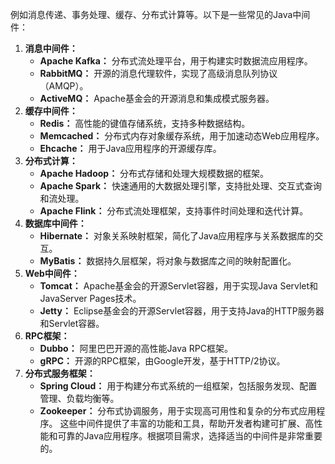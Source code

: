 例如消息传递、事务处理、缓存、分布式计算等。以下是一些常见的Java中间件：
1. **消息中间件：**
   - **Apache Kafka：** 分布式流处理平台，用于构建实时数据流应用程序。
   - **RabbitMQ：** 开源的消息代理软件，实现了高级消息队列协议（AMQP）。
   - **ActiveMQ：** Apache基金会的开源消息和集成模式服务器。
2. **缓存中间件：**
   - **Redis：** 高性能的键值存储系统，支持多种数据结构。
   - **Memcached：** 分布式内存对象缓存系统，用于加速动态Web应用程序。
   - **Ehcache：** 用于Java应用程序的开源缓存库。
3. **分布式计算：**
   - **Apache Hadoop：** 分布式存储和处理大规模数据的框架。
   - **Apache Spark：** 快速通用的大数据处理引擎，支持批处理、交互式查询和流处理。
   - **Apache Flink：** 分布式流处理框架，支持事件时间处理和迭代计算。
4. **数据库中间件：**
   - **Hibernate：** 对象关系映射框架，简化了Java应用程序与关系数据库的交互。
   - **MyBatis：** 数据持久层框架，将对象与数据库之间的映射配置化。
5. **Web中间件：**
   - **Tomcat：** Apache基金会的开源Servlet容器，用于实现Java Servlet和JavaServer Pages技术。
   - **Jetty：** Eclipse基金会的开源Servlet容器，用于支持Java的HTTP服务器和Servlet容器。
6. **RPC框架：**
   - **Dubbo：** 阿里巴巴开源的高性能Java RPC框架。
   - **gRPC：** 开源的RPC框架，由Google开发，基于HTTP/2协议。
7. **分布式服务框架：**
   - **Spring Cloud：** 用于构建分布式系统的一组框架，包括服务发现、配置管理、负载均衡等。
   - **Zookeeper：** 分布式协调服务，用于实现高可用性和复杂的分布式应用程序。
这些中间件提供了丰富的功能和工具，帮助开发者构建可扩展、高性能和可靠的Java应用程序。根据项目需求，选择适当的中间件是非常重要的。
